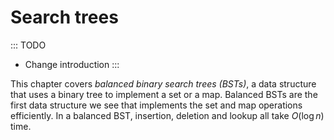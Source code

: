 
# Search trees

::: TODO
- Change introduction
:::

This chapter covers *balanced binary search trees (BSTs)*, a data
structure that uses a binary tree to implement a set or a map. Balanced
BSTs are the first data structure we see that implements the set and map
operations efficiently. In a balanced BST, insertion, deletion and
lookup all take $O(\log n)$ time.
